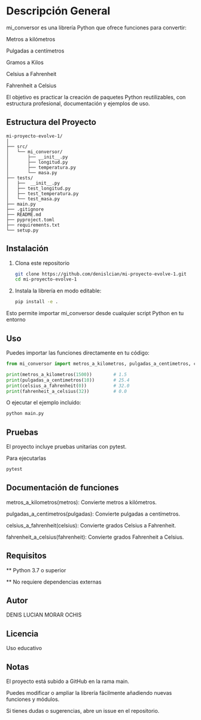 # Descripción General

mi_conversor es una librería Python que ofrece funciones para convertir:

Metros a kilómetros

Pulgadas a centímetros

Gramos a Kilos

Celsius a Fahrenheit

Fahrenheit a Celsius

El objetivo es practicar la creación de paquetes Python reutilizables, con estructura profesional, documentación y ejemplos de uso.

## Estructura del Proyecto

```
mi-proyecto-evolve-1/
│
├── src/
│   └── mi_conversor/
│       ├── __init__.py
│       ├── longitud.py
│       ├── temperatura.py
│       └── masa.py
├── tests/
│   ├──  __init__.py
│   ├── test_longitud.py
│   ├── test_temperatura.py
│   └── test_masa.py
├── main.py
├── .gitignore
├── README.md
├── pyproject.toml
├── requirements.txt
└── setup.py
```


## Instalación

1. Clona este repositorio
   ```bash
   git clone https://github.com/denislcian/mi-proyecto-evolve-1.git
   cd mi-proyecto-evolve-1
   ```
2. Instala la librería en modo editable:
    ```bash
   pip install -e .
   ```

Esto permite importar mi_conversor desde cualquier script Python en tu entorno 

## Uso
Puedes importar las funciones directamente en tu código:

```python
from mi_conversor import metros_a_kilometros, pulgadas_a_centimetros, celsius_a_fahrenheit, fahrenheit_a_celsius

print(metros_a_kilometros(1500))        # 1.5
print(pulgadas_a_centimetros(10))       # 25.4
print(celsius_a_fahrenheit(0))          # 32.0
print(fahrenheit_a_celsius(32))         # 0.0
```
O ejecutar el ejemplo incluido:

```bash
python main.py
```

## Pruebas

El proyecto incluye pruebas unitarias con pytest.

Para ejecutarlas

```bash
pytest 
```

## Documentación de funciones

metros_a_kilometros(metros): Convierte metros a kilómetros.

pulgadas_a_centimetros(pulgadas): Convierte pulgadas a centímetros.

celsius_a_fahrenheit(celsius): Convierte grados Celsius a Fahrenheit.

fahrenheit_a_celsius(fahrenheit): Convierte grados Fahrenheit a Celsius.


## Requisitos 
** Python 3.7 o superior

** No requiere dependencias externas

## Autor

DENIS LUCIAN MORAR OCHIS 

## Licencia

Uso educativo 

## Notas 

El proyecto está subido a GitHub en la rama main.

Puedes modificar o ampliar la librería fácilmente añadiendo nuevas funciones y módulos.

Si tienes dudas o sugerencias, abre un issue en el repositorio.

